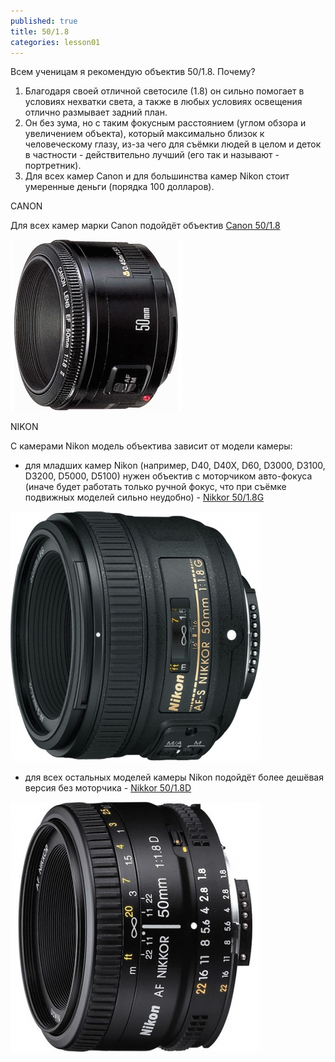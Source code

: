 ```yaml
---
published: true
title: 50/1.8
categories: lesson01
---
```


Всем ученицам я рекомендую объектив 50/1.8. Почему?

1. Благодаря своей отличной светосиле (1.8) он сильно помогает в условиях нехватки света, а также в любых условиях освещения отлично размывает задний план. 
1. Он без зума, но с таким фокусным расстоянием (углом обзора и увеличением объекта), который максимально близок к человеческому глазу, из-за чего для съёмки людей в целом и деток в частности - действительно лучший (его так и называют - портретник).
1. Для всех камер Canon и для большинства камер Nikon стоит умеренные деньги (порядка 100 долларов).

CANON

Для всех камер марки Canon подойдёт объектив [Canon 50/1.8](http://hotline.ua/foto-obektivy/canon_ef_50mm_f18_ii/) 

![canon50.jpg](/img/canon50.jpg)


NIKON

С камерами Nikon модель объектива зависит от модели камеры:
- для младших камер Nikon (например, D40, D40X, D60, D3000, D3100, D3200, D5000, D5100) нужен объектив с моторчиком авто-фокуса (иначе будет работать только ручной фокус, что при съёмке подвижных моделей сильно неудобно) - [Nikkor 50/1.8G](http://hotline.ua/foto-obektivy/nikon-af-s-nikkor-50mm-f18g/)

![nikon50g.jpg](/img/nikon50g.jpg)

- для всех остальных моделей камеры Nikon подойдёт более дешёвая версия без моторчика - [Nikkor 50/1.8D](http://hotline.ua/foto-obektivy/nikon_af_nikkor_50mm_f18d/)

![nikon50d.jpg](/img/nikon50d.jpg)
